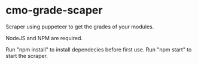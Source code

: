 # cmo-grade-scaper
Scraper using puppeteer to get the grades of your modules.

NodeJS and NPM are required.

Run "npm install" to install dependecies before first use.
Run "npm start" to start the scraper.


